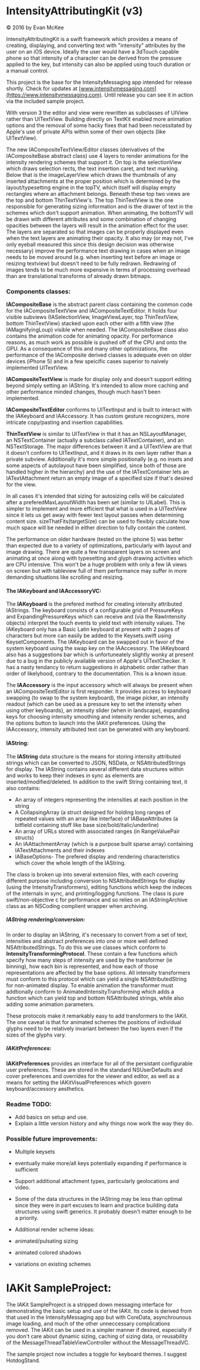 # IntensityAttributingKit (v3)
© 2016 by Evan McKee

IntensityAttributingKit is a swift framework which provides a means of creating, displaying, and converting text with "intensity" attributes by the user on an iOS device. Ideally the user would have a 3dTouch capable phone so that intensity of a character can be derived from the pressure applied to the key, but intensity can also be applied using touch duration or a manual control. 

This project is the base for the IntensityMessaging app intended for release shortly. Check for updates at [www.intensitymessaging.com](https://www.intensitymessaging.com). Until release you can see it in action via the included sample project.

With version 3 the editor and view were rewritten as subclasses of UIView rather than UITextView. Building directly on TextKit enabled more animation options and the removal of some hacky fixes that had been necessitated by Apple's use of private APIs within some of their own objects (like UITextView). 

The new IACompositeTextView/Editor classes (derivatives of the IACompositeBase abstract class) use 4 layers to render animations for the intensity rendering schemes that support it. On top is the selectionView which draws selection rects, the text insertion caret, and text marking. Below that is the imageLayerView which draws the thumbnails of any inserted attachments at the proper position which is determined by the layout/typesetting engine in the topTV, which itself will display empty rectangles where an attachment belongs. Beneath these top two views are the top and bottom ThinTextView's. The top ThinTextView is the one responsible for generating sizing information and is the drawer of text in the schemes which don't support animation. When animating, the bottomTV will be drawn with different attributes and some combination of changing opacities between the layers will result in the animation effect for the user. The layers are separated so that images can be properly displayed even when the text layers are animating their opacity. It also may (or may not, I've only eyeball measured this since this design decision was otherwise necessary) improve the performance text drawing in cases when an image needs to be moved around (e.g. when inserting text before an image or resizing textview) but doesn't need to be fully redrawn. Redrawing of images tends to be much more expensive in terms of processing overhead than are translational transforms of already drawn bitmaps. 

### Components classes:

**IACompositeBase** is the abstract parent class containing the common code for the IACompositeTextView and IACompositeTextEditor. It holds four visible subviews (IASelectionView, ImageViewLayer, top ThinTextView, bottom ThinTextView) stacked upon each other with a fifth view (the IAMagnifyingLoup) visible when needed. The IACompositeBase class also contains the animation code for animating opacity. For performance reasons, as much work as possible is pushed off of the CPU and onto the GPU. As a consequence of this and many other optimizations, the performance of the IAComposite derived classes is adequate even on older devices (iPhone 5) and in a few speicific cases superior to naively implemented UITextView.

**IACompositeTextView** is made for display only and doesn't support editing beyond simply setting an IAString. It's intended to allow more caching and other performance minded changes, though much hasn't been implemented.

**IACompositeTextEditor** conforms to UITextInput and is built to interact with the IAKeyboard and IAAccessory. It has custom gesture recognizers, more intricate copy/pasting and insertion capabilities.

**ThinTextView** is similar to UITextView in that it has an NSLayoutManager, an NSTextContainer (actually a subclass called IATextContainer), and an NSTextStorage. The major differences between it and a UITextView are that it doesn't conform to UITextInput, and it draws in its own layer rather than a private subview. Additionally it's more simple positionally (e.g. no insets and some aspects of autolayout have been simplified, since both of those are handled higher in the hierarchy) and the use of the IATextContainer lets an IATextAttachment return an empty image of a specified size if that's desired for the view.

In all cases it's intended that sizing for autosizing cells will be calculated after a preferedMaxLayoutWidth has been set (similar to UILabel). This is simpler to implement and more efficient that what is used in a UITextView since it lets us get away with fewer text layout passes when determining content size. sizeThatFits(targetSize) can be used to flexibly calculate how much space will be needed in either direction to fully contain the content.

The performance on older hardware (tested on the iphone 5) was better than expected due to a variety of optimizations, particularly with layout and image drawing. There are quite a few transparent layers on screen and animating at once along with typesetting and glyph drawing activities which are CPU intensive. This won't be a huge problem with only a few IA views on screen but with tableview full of them performance may suffer in more demanding situations like scrolling and resizing.


#### The IAKeyboard and IAAccessoryVC:
The **IAKeyboard** is the prefered method for creating intensity attributed IAStrings. The keyboard consists of a configurable grid of PressureKeys and ExpandingPressureKeys which can receive and (via the RawIntensity objects) interpret the touch events to yield text with intensity values. The IAKeyboard only has a Basic Latin keyboard at present with 2 pages of characters but more can easily be added to the Keysets.swift using KeysetComponents. The IAKeyboard can be swapped out in favor of the system keyboard using the swap key on the IAAccessory. The IAKeyboard also has a suggestions bar which is unfortuneately slightly wonky at present due to a bug in the publicly available version of Apple's UITextChecker. It has a nasty tendancy to return suggestions in alphabetic order rather than order of likelyhood, contrary to the documentation. This is a known issue.

The **IAAccessory** is the input accessory which will always be present when an IACompositeTextEditor is first responder. It provides access to keyboard swapping (to swap to the system keyboard), the image picker, an intensity readout (which can be used as a pressure key to set the intensity when using other keyboards), an intensity slider (when in landscape), expanding keys for choosing intensity smoothing and intensity render schemes, and the options button to launch into the IAKit preferences. Using the IAAccessory, intensity attributed text can be generated with any keyboard.



#### IAString:
The **IAString** data structure is the means for storing intensity attributed strings which can be converted to JSON, NSData, or NSAttributedStrings for display. The IAString contains several different data structures within and works to keep their indexes in sync as elements are inserted/modified/deleted. In addition to the swift String containing text, it also contains:
- An array of integers representing the intensities at each position in the string
- A CollapsingArray (a struct designed for holding long ranges of repeated values with an array like interface) of IABaseAttributes (a bitfield containing stuff like base size/bold/italic/underline)
- An array of URLs stored with associated ranges (in RangeValuePair structs)
- An IAAttachmentArray (which is a purpose built sparse array) containing IATextAttachments and their indexes
- IABaseOptions- The prefered display and rendering characteristics which cover the whole length of the IAString.

The class is broken up into several extension files, with each covering different purpose including conversion to NSAttributedStrings for display (using the IntensityTransformers), editing functions which keep the indeces of the internals in sync, and printing/logging functions.
The class is pure swift/non-objective c for performance and so relies on an IAStringArchive class as an NSCoding complient wrapper when archiving.

##### IAString rendering/conversion:
In order to display an IAString, it's necessary to convert from a set of text, intensities and abstract preferences into one or more well defined NSAttributedStrings. To do this we use classes which conform to **IntensityTransformingProtocol**. These contain a few functions which specify how many steps of intensity are used by the transformer (ie binning), how each bin is represented, and how each of those representations are affected by the base options. All intensity transformers must conform to this protocol which can yield a single NSAttributedString for non-animated display. To enable animation the transformer must addtionally conform to AnimatedIntensityTransforming which adds a function which can yield top and bottom NSAttributed strings, while also adding some animation parameters.

These protocols make it remarkably easy to add transformers to the IAKit. The one caveat is that for animated schemes the positions of individual glyphs need to be relatively invariant between the two layers even if the sizes of the glyphs vary.  


##### IAKitPreferences:
**IAKitPreferences** provides an interface for all of the persistant configurable user preferences. These are stored in the standard NSUserDefaults and cover preferences and overrides for the viewer and editor, as well as a means for setting the IAKitVisualPreferences which govern keyboard/accessory aesthetics. 




### Readme TODO:
* Add basics on setup and use.
* Explain a little version history and why things now work the way they do.




### Possible future improvements:
- Multiple keysets
- eventually make more/all keys potentially expanding if performance is sufficient

- Support additional attachment types, particularly geolocations and video.
- Some of the data structures in the IAString may be less than optimal since they were in part excuses to learn and practice building data structures using swift generics. It probably doesn't matter enough to be a priority.

- Additional render scheme ideas:
- animated/pulsating sizing
- animated colored shadows
- variations on existing schemes



# IAKit SampleProject:
The IAKit SampleProject is a stripped down messaging interface for demonstrating the basic setup and use of the IAKit. Its code is derived from that used in the IntensityMessaging app but with CoreData, asynchrounous image loading, and much of the other unneccessary complications removed. The IAKit can be used in a simpler manner if desired, especially if you don't care about dynamic sizing, caching of sizing data, or reusability of the MessageThreadTableViewController without the MessageThreadVC. 

The sample project now includes a toggle for keyboard themes. I suggest HotdogStand.



